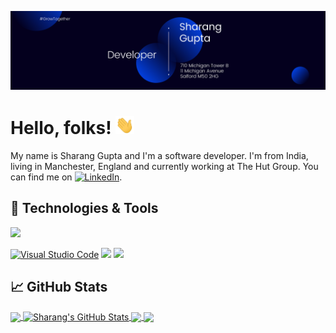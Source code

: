 [![Header](https://raw.githubusercontent.com/sharang1996/sharang1996/master/header.png "Header")](https://sharang1996.github.io/cv/)

# Hello, folks! <img src="https://raw.githubusercontent.com/sharang1996/sharang1996/master/wave.gif" width="30px">

My name is Sharang Gupta and I'm a software developer. I'm from India, living in Manchester, England and currently working at The Hut Group. You can find me on [![LinkedIn][3.2]][3].

## 🔧 Technologies & Tools

![](https://img.shields.io/badge/OS-MacOS-informational?style=flat&logo=apple&logoColor=white&color=ff1694)

[![Visual Studio Code](https://open.vscode.dev/badges/open-in-vscode.svg)](https://open.vscode.dev/Naereen/badges)
![](https://img.shields.io/badge/Code-JavaScript-informational?style=flat&logo=javascript&logoColor=white&color=2bbc8a)
![](https://img.shields.io/badge/Code-Python-informational?style=flat&logo=python&logoColor=white&color=2bbc8a)

## &#x1f4c8; GitHub Stats

<a href="https://github.com/sharang1996/sharang1996">
  <img align="center" src="https://github-readme-stats.vercel.app/api/top-langs/?username=sharang1996&title_color=ffffff&text_color=c9cacc&icon_color=2bbc8a&bg_color=1d1f21&langs_count=5&hide=Jupyter%20Notebook" />
</a>
<a href="https://github.com/sharang1996/sharang1996">
  <img align="center" src="https://github-readme-stats.vercel.app/api?username=sharang1996&show_icons=true&line_height=27&count_private=true&title_color=ffffff&text_color=c9cacc&icon_color=2bbc8a&bg_color=1d1f21" alt="Sharang's GitHub Stats" />
</a>

<a href="https://github.com/sharang1996/sharang1996">
  <img align="center" src="https://github-readme-stats.vercel.app/api/pin/?username=sharang1996&repo=thiasil&title_color=ffffff&text_color=c9cacc&icon_color=2bbc8a&bg_color=1d1f21" />
</a>

<a href="https://github.com/sharang1996/sharang1996">
  <img align="center" src="https://github-readme-stats.vercel.app/api/pin/?username=sharang1996&repo=Nexter&title_color=ffffff&text_color=c9cacc&icon_color=2bbc8a&bg_color=1d1f21" />
</a>

<!-- links to social media icons -->

<!-- icons with padding -->

[1.1]: http://i.imgur.com/M6yBwxS.png "instagram icon with padding"
[2.1]: http://i.imgur.com/J6LeoUb.png "github icon with padding"

<!-- icons without padding -->

[1.2]: http://i.imgur.com/M6yBwxS.png "instagram icon without padding"
[2.2]: http://i.imgur.com/J6LeoUb.png "github icon without padding"
[3.2]: https://cdn.exclaimer.com/Handbook%20Images/linkedin-icon_128x128.png?_ga=2.195002212.833866184.1632077833-1408508061.1632077833 "LinkedIn icon without padding"

<!-- links to social media accounts -->

[1]: https://www.instagram.com/guptasharang/
[2]: https://github.com/sharang1996
[3]: https://www.linkedin.com/in/sharanggupta/
